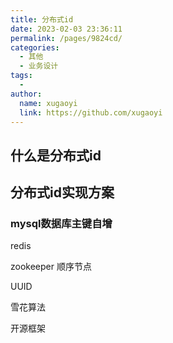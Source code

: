 ```yaml
---
title: 分布式id
date: 2023-02-03 23:36:11
permalink: /pages/9824cd/
categories:
  - 其他
  - 业务设计
tags:
  - 
author: 
  name: xugaoyi
  link: https://github.com/xugaoyi
---
```


## 什么是分布式id



## 分布式id实现方案

### mysql数据库主键自增



redis

zookeeper 顺序节点



UUID





雪花算法



开源框架



